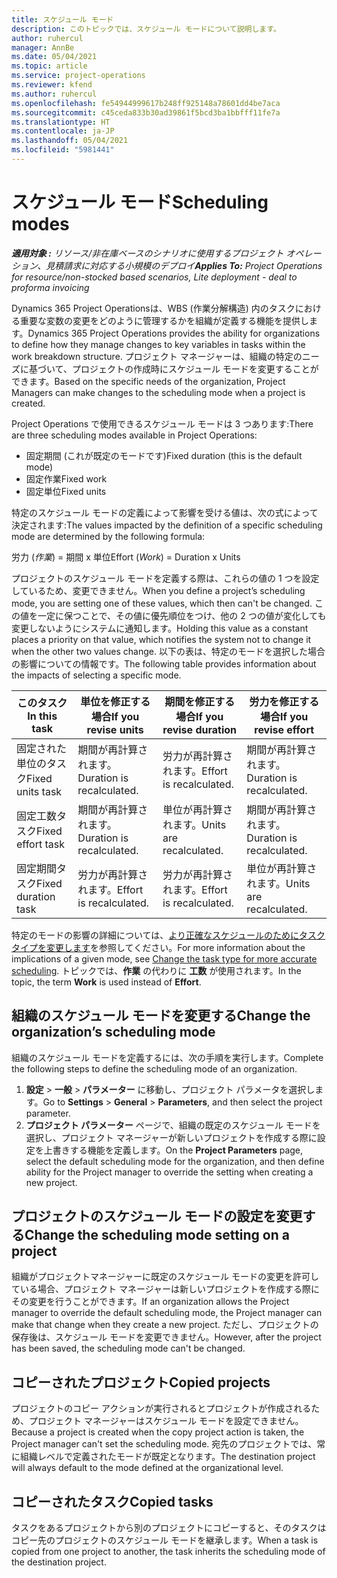 ```yaml
---
title: スケジュール モード
description: このトピックでは、スケジュール モードについて説明します。
author: ruhercul
manager: AnnBe
ms.date: 05/04/2021
ms.topic: article
ms.service: project-operations
ms.reviewer: kfend
ms.author: ruhercul
ms.openlocfilehash: fe54944999617b248ff925148a78601dd4be7aca
ms.sourcegitcommit: c45ceda833b30ad39861f5bcd3ba1bbfff11fe7a
ms.translationtype: HT
ms.contentlocale: ja-JP
ms.lasthandoff: 05/04/2021
ms.locfileid: "5981441"
---
```

# <a name="scheduling-modes"></a><span data-ttu-id="4d208-103">スケジュール モード</span><span class="sxs-lookup"><span data-stu-id="4d208-103">Scheduling modes</span></span>

<span data-ttu-id="4d208-104">_**適用対象 :** リソース/非在庫ベースのシナリオに使用するプロジェクト オペレーション、見積請求に対応する小規模のデプロイ_</span><span class="sxs-lookup"><span data-stu-id="4d208-104">_**Applies To:** Project Operations for resource/non-stocked based scenarios, Lite deployment - deal to proforma invoicing_</span></span>


<span data-ttu-id="4d208-105">Dynamics 365 Project Operationsは、WBS (作業分解構造) 内のタスクにおける重要な変数の変更をどのように管理するかを組織が定義する機能を提供します。</span><span class="sxs-lookup"><span data-stu-id="4d208-105">Dynamics 365 Project Operations provides the ability for organizations to define how they manage changes to key variables in tasks within the work breakdown structure.</span></span> <span data-ttu-id="4d208-106">プロジェクト マネージャーは、組織の特定のニーズに基づいて、プロジェクトの作成時にスケジュール モードを変更することができます。</span><span class="sxs-lookup"><span data-stu-id="4d208-106">Based on the specific needs of the organization, Project Managers can make changes to the scheduling mode when a project is created.</span></span>

<span data-ttu-id="4d208-107">Project Operations で使用できるスケジュール モードは 3 つあります:</span><span class="sxs-lookup"><span data-stu-id="4d208-107">There are three scheduling modes available in Project Operations:</span></span>

  - <span data-ttu-id="4d208-108">固定期間 (これが既定のモードです)</span><span class="sxs-lookup"><span data-stu-id="4d208-108">Fixed duration (this is the default mode)</span></span>
  - <span data-ttu-id="4d208-109">固定作業</span><span class="sxs-lookup"><span data-stu-id="4d208-109">Fixed work</span></span>
  - <span data-ttu-id="4d208-110">固定単位</span><span class="sxs-lookup"><span data-stu-id="4d208-110">Fixed units</span></span>

<span data-ttu-id="4d208-111">特定のスケジュール モードの定義によって影響を受ける値は、次の式によって決定されます:</span><span class="sxs-lookup"><span data-stu-id="4d208-111">The values impacted by the definition of a specific scheduling mode are determined by the following formula:</span></span>

  <span data-ttu-id="4d208-112">労力 (*作業*) = 期間 x 単位</span><span class="sxs-lookup"><span data-stu-id="4d208-112">Effort (*Work*) = Duration x Units</span></span>

<span data-ttu-id="4d208-113">プロジェクトのスケジュール モードを定義する際は、これらの値の 1 つを設定しているため、変更できません。</span><span class="sxs-lookup"><span data-stu-id="4d208-113">When you define a project’s scheduling mode, you are setting one of these values, which then can't be changed.</span></span> <span data-ttu-id="4d208-114">この値を一定に保つことで、その値に優先順位をつけ、他の 2 つの値が変化しても変更しないようにシステムに通知します。</span><span class="sxs-lookup"><span data-stu-id="4d208-114">Holding this value as a constant places a priority on that value, which notifies the system not to change it when the other two values change.</span></span> <span data-ttu-id="4d208-115">以下の表は、特定のモードを選択した場合の影響についての情報です。</span><span class="sxs-lookup"><span data-stu-id="4d208-115">The following table provides information about the impacts of selecting a specific mode.</span></span>

| <span data-ttu-id="4d208-116">**このタスク**</span><span class="sxs-lookup"><span data-stu-id="4d208-116">**In this task**</span></span>             | <span data-ttu-id="4d208-117">**単位を修正する場合**</span><span class="sxs-lookup"><span data-stu-id="4d208-117">**If you revise units**</span></span>   | <span data-ttu-id="4d208-118">**期間を修正する場合**</span><span class="sxs-lookup"><span data-stu-id="4d208-118">**If you revise duration**</span></span> | <span data-ttu-id="4d208-119">**労力を修正する場合**</span><span class="sxs-lookup"><span data-stu-id="4d208-119">**If you revise effort**</span></span>  |
|----------------------|---------------------------|----------------------------|---------------------------|
| <span data-ttu-id="4d208-120">固定された単位のタスク</span><span class="sxs-lookup"><span data-stu-id="4d208-120">Fixed units task</span></span>     | <span data-ttu-id="4d208-121">期間が再計算されます。</span><span class="sxs-lookup"><span data-stu-id="4d208-121">Duration is recalculated.</span></span> | <span data-ttu-id="4d208-122">労力が再計算されます。</span><span class="sxs-lookup"><span data-stu-id="4d208-122">Effort is recalculated.</span></span>    | <span data-ttu-id="4d208-123">期間が再計算されます。</span><span class="sxs-lookup"><span data-stu-id="4d208-123">Duration is recalculated.</span></span> |
| <span data-ttu-id="4d208-124">固定工数タスク</span><span class="sxs-lookup"><span data-stu-id="4d208-124">Fixed effort task</span></span>    | <span data-ttu-id="4d208-125">期間が再計算されます。</span><span class="sxs-lookup"><span data-stu-id="4d208-125">Duration is recalculated.</span></span> | <span data-ttu-id="4d208-126">単位が再計算されます。</span><span class="sxs-lookup"><span data-stu-id="4d208-126">Units are recalculated.</span></span>    | <span data-ttu-id="4d208-127">期間が再計算されます。</span><span class="sxs-lookup"><span data-stu-id="4d208-127">Duration is recalculated.</span></span> |
| <span data-ttu-id="4d208-128">固定期間タスク</span><span class="sxs-lookup"><span data-stu-id="4d208-128">Fixed duration task</span></span>  | <span data-ttu-id="4d208-129">労力が再計算されます。</span><span class="sxs-lookup"><span data-stu-id="4d208-129">Effort is recalculated.</span></span>   | <span data-ttu-id="4d208-130">労力が再計算されます。</span><span class="sxs-lookup"><span data-stu-id="4d208-130">Effort is recalculated.</span></span>    | <span data-ttu-id="4d208-131">単位が再計算されます。</span><span class="sxs-lookup"><span data-stu-id="4d208-131">Units are recalculated.</span></span>   |

<span data-ttu-id="4d208-132">特定のモードの影響の詳細については、[より正確なスケジュールのためにタスク タイプを変更します](https://support.microsoft.com/en-us/office/change-the-task-type-for-more-accurate-scheduling-b0b969ad-45bc-4e9e-8967-435587548a72)を参照してください。</span><span class="sxs-lookup"><span data-stu-id="4d208-132">For more information about the implications of a given mode, see [Change the task type for more accurate scheduling](https://support.microsoft.com/en-us/office/change-the-task-type-for-more-accurate-scheduling-b0b969ad-45bc-4e9e-8967-435587548a72).</span></span> <span data-ttu-id="4d208-133">トピックでは、**作業** の代わりに **工数** が使用されます。</span><span class="sxs-lookup"><span data-stu-id="4d208-133">In the topic, the term **Work** is used instead of **Effort**.</span></span>

## <a name="change-the-organizations-scheduling-mode"></a><span data-ttu-id="4d208-134">組織のスケジュール モードを変更する</span><span class="sxs-lookup"><span data-stu-id="4d208-134">Change the organization’s scheduling mode</span></span>

<span data-ttu-id="4d208-135">組織のスケジュール モードを定義するには、次の手順を実行します。</span><span class="sxs-lookup"><span data-stu-id="4d208-135">Complete the following steps to define the scheduling mode of an organization.</span></span>

1. <span data-ttu-id="4d208-136">**設定** \> **一般** \> **パラメーター** に移動し、プロジェクト パラメータを選択します。</span><span class="sxs-lookup"><span data-stu-id="4d208-136">Go to **Settings** \> **General** \> **Parameters**, and then select the project parameter.</span></span> 
2. <span data-ttu-id="4d208-137">**プロジェクト パラメーター** ページで、組織の既定のスケジュール モードを選択し、プロジェクト マネージャーが新しいプロジェクトを作成する際に設定を上書きする機能を定義します。</span><span class="sxs-lookup"><span data-stu-id="4d208-137">On the **Project Parameters** page, select the default scheduling mode for the organization, and then define ability for the Project manager to override the setting when creating a new project.</span></span>

## <a name="change-the-scheduling-mode-setting-on-a-project"></a><span data-ttu-id="4d208-138">プロジェクトのスケジュール モードの設定を変更する</span><span class="sxs-lookup"><span data-stu-id="4d208-138">Change the scheduling mode setting on a project</span></span>

<span data-ttu-id="4d208-139">組織がプロジェクトマネージャーに既定のスケジュール モードの変更を許可している場合、プロジェクト マネージャーは新しいプロジェクトを作成する際にその変更を行うことができます。</span><span class="sxs-lookup"><span data-stu-id="4d208-139">If an organization allows the Project manager to override the default scheduling mode, the Project manager can make that change when they create a new project.</span></span> <span data-ttu-id="4d208-140">ただし、プロジェクトの保存後は、スケジュール モードを変更できません。</span><span class="sxs-lookup"><span data-stu-id="4d208-140">However, after the project has been saved, the scheduling mode can't be changed.</span></span>

## <a name="copied-projects"></a><span data-ttu-id="4d208-141">コピーされたプロジェクト</span><span class="sxs-lookup"><span data-stu-id="4d208-141">Copied projects</span></span>

<span data-ttu-id="4d208-142">プロジェクトのコピー アクションが実行されるとプロジェクトが作成されるため、プロジェクト マネージャーはスケジュール モードを設定できません。</span><span class="sxs-lookup"><span data-stu-id="4d208-142">Because a project is created when the copy project action is taken, the Project manager can't set the scheduling mode.</span></span> <span data-ttu-id="4d208-143">宛先のプロジェクトでは、常に組織レベルで定義されたモードが既定となります。</span><span class="sxs-lookup"><span data-stu-id="4d208-143">The destination project will always default to the mode defined at the organizational level.</span></span>

## <a name="copied-tasks"></a><span data-ttu-id="4d208-144">コピーされたタスク</span><span class="sxs-lookup"><span data-stu-id="4d208-144">Copied tasks</span></span>

<span data-ttu-id="4d208-145">タスクをあるプロジェクトから別のプロジェクトにコピーすると、そのタスクはコピー先のプロジェクトのスケジュール モードを継承します。</span><span class="sxs-lookup"><span data-stu-id="4d208-145">When a task is copied from one project to another, the task inherits the scheduling mode of the destination project.</span></span>
